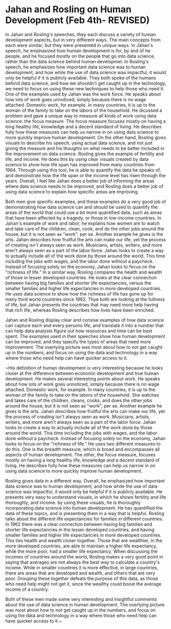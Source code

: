 # Jahan and Rosling on Human Development (Feb 4th- REVISED)

In Jahan and Rosling's speeches, they each discuss a variety of human development aspects, but in very different ways. The main concepts from each were similar, but they were presented in unique ways. In Jahan's speech, he emphasized how human development is for, by and of he people, and he focused mostly on the people that go into data science, rather than the data science behind human developmet. In Rosling's speech, he emphasizes how important data science was to human development, and how while the use of data science was impactful, it would only be helpful if it is publicly available. They both spoke of the humans behind data science, and how we shouldn't get caught up in the technology, we need to focus on using these new techniques to help those who need it. One of the examples used by Jahan was the work force. He speaks about how lots of work goes unnoticed, simply because there is no wage attached. Domestic work, for example. In many countries, it is up to the woman of the family to take on the labors of the household. He dicussed a problem and gave a unique way to measure all kinds of work using data science: the focus measure. The focus measure focuses mostly on having a long healthy life, knowledge and a decent standard of living. He describes fully how these measures can help us narrow in on using data science to more quickly improve human development. On the other hand, Rosling gives visuals to describe his speech, using actual data science, and not just giving the measure and his thoughts on what needs to be better included in the improvement on data science. Rosling gives the example of fertility and life, and income. He does this by using clear visuals created by data science to show how life span has improved from many countries from 1964. Through using this tool, he is able to quantify the data he speaks of, and demonstrate how the life span or the income level has risen through the years. Overall, I feel like Jahan does a better job of informing the areas where data science needs to be improved, and Rosling does a better job of using data science to explain how specific areas are improving. 

Both men give specific examples, and these examples do a very good job of demonstrating how data science can and should be used to quantify the areas of the world that could use a bit more quantified data, such as areas that have been affected by a tragedy, or those in low-income countries. In Jahan's example of work and labor, he explains how women are to watch and take care of the children, clean, cook, and do the other jobs around the house, but it is not seen as "work", per se. Another example he gives is the arts. Jahan describes how fruitful the arts can make our life, yet the process of creating isn't always seen as work. Musicians, artists, writers, and more aren't always seen as a part of the labor force. Jahan looks to create a way to actually include all of the work done by those around the world. This time including the jobs with wages, and the labor done without a paycheck. Instead of focusing solely on the economy, Jahan looks to focus on the "richness of life." In a similar way, Rosling compares the health and wealth of those in lesser developed countries. He looks at the clear connection between having big families and shorter life expectancies, versus the smaller families and higher life expectancies in more developed countries. He uses data science to show how the richness of life has gone up for many third world countries since 1962. Thye both are looking at the fullness of life, but Jahan presents the countries that may need more help having that rich life, whereas Rosling describes how lives have been enriched. 

Jahan and Rosling display clear and consise examples of how data science can capture each and every persons life, and translate it into a number that can help data analysts figure out how resources and time can be best spent. The examples used in their speeches show how human development can be improved, and they specify the types of areas that need more improvement. The overlying picture was most about how to not get caught up in the numbers, and focus on using the data and technology in a way where those who need help can have quicker access to it. 

~His definition of human development is very interesting because he looks closer at the difference between economic development and true human development. He makes several interesting points about work. He speaks about how lots of work goes unnoticed, simply because there is no wage attached. Domestic work, for example. In many countries, it is up to the woman of the family to take on the labors of the household. She watches and takes care of the children, cleans, cooks, and does the other jobs around the house, but it is not seen as "work", per se. Another example he gives is the arts. Jahan describes how fruitful the arts can make our life, yet the process of creating isn't always seen as work. Musicians, artists, writers, and more aren't always seen as a part of the labor force. Jahan looks to create a way to actually include all of the work done by those around the world. This time including the jobs with wages, and the labor done without a paycheck. Instead of focusing solely on the economy, Jahan looks to focus on the "richness of life." He uses two different measures to do this. One is the breadth measure, which is broad and encompasses all aspects of human development. The other, the focus measure, focuses mostly on having a long healthy life, knowledge and a decent standard of living. He describes fully how these measures can help us narrow in on using data science to more quickly improve human development. 

Rosling gives data in a different way. Overall, he emphasized how important data science was to human development, and how while the use of data science was impactful, it would only be helpful if it is publicly available. He presents very easy to understand visuals, in which he shows fertility and life thoroughly, and income. by using these visuals, he is thoroughly incorporating data science into human development. He has quantified the data of these topics, and is presenting them in a way that is helpful. Rosling talks about the different life expectancies for families in different countries. In 1962 there was a clear connection between having big families and shorter life expectancies in the lesser developed countries, and having smaller families and higher life expectancies in more developed countries. This ties health and wealth closer together. Those that are wealthier, in the more developed countries, are able to maintain a higher life expectancy, while the more poor, had a smaller life expectancy. When discussing the incomes of countries around the world, Rosling makes a very good point in saying that averages are not always the best way to calculate a country's income. While in smaller countries it is more effective, in large countries, there are areas that are developed and wealth, and others that are very poor. Grouping these together defeats the purpose of this data, as those who need help might not get it, since the wealthy could boost the average income of a country. 

Both of these men made some very interesting and insightful comments about the use of data science in human development. The overlying picture was most about how to not get caught up in the numbers, and focus on using the data and technology in a way where those who need help can have quicker access to it.~
